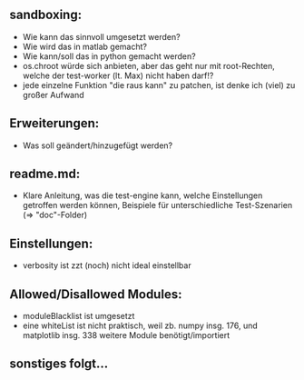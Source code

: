 ## sandboxing:
- Wie kann das sinnvoll umgesetzt werden?
- Wie wird das in matlab gemacht?
- Wie kann/soll das in python gemacht werden?
- os.chroot würde sich anbieten, aber das geht nur mit root-Rechten, welche der test-worker (lt. Max) nicht haben darf!?
- jede einzelne Funktion "die raus kann" zu patchen, ist denke ich (viel) zu großer Aufwand

## Erweiterungen:
- Was soll geändert/hinzugefügt werden?

## readme.md:
- Klare Anleitung, was die test-engine kann, welche Einstellungen getroffen werden können,
Beispiele für unterschiedliche Test-Szenarien (=> "doc"-Folder)

## Einstellungen:
- verbosity ist zzt (noch) nicht ideal einstellbar

## Allowed/Disallowed Modules:
- moduleBlacklist ist umgesetzt
- eine whiteList ist nicht praktisch, weil zb. numpy insg. 176, und matplotlib insg. 338 weitere Module benötigt/importiert

## sonstiges folgt...